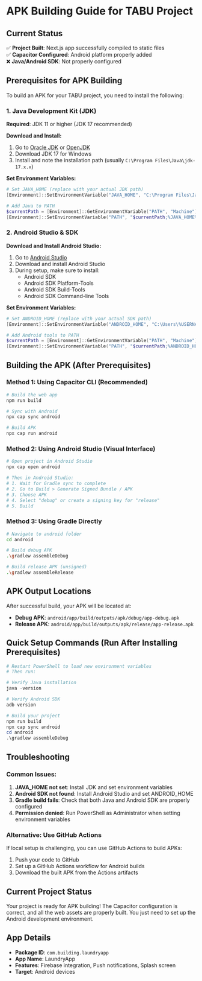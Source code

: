 # APK Building Guide for TABU Project

## Current Status
✅ **Project Built**: Next.js app successfully compiled to static files  
✅ **Capacitor Configured**: Android platform properly added  
❌ **Java/Android SDK**: Not properly configured  

## Prerequisites for APK Building

To build an APK for your TABU project, you need to install the following:

### 1. Java Development Kit (JDK)
**Required**: JDK 11 or higher (JDK 17 recommended)

**Download and Install:**
1. Go to [Oracle JDK](https://www.oracle.com/java/technologies/downloads/) or [OpenJDK](https://adoptium.net/)
2. Download JDK 17 for Windows
3. Install and note the installation path (usually `C:\Program Files\Java\jdk-17.x.x`)

**Set Environment Variables:**
```powershell
# Set JAVA_HOME (replace with your actual JDK path)
[Environment]::SetEnvironmentVariable("JAVA_HOME", "C:\Program Files\Java\jdk-17.0.10", "Machine")

# Add Java to PATH
$currentPath = [Environment]::GetEnvironmentVariable("PATH", "Machine")
[Environment]::SetEnvironmentVariable("PATH", "$currentPath;%JAVA_HOME%\bin", "Machine")
```

### 2. Android Studio & SDK
**Download and Install Android Studio:**
1. Go to [Android Studio](https://developer.android.com/studio)
2. Download and install Android Studio
3. During setup, make sure to install:
   - Android SDK
   - Android SDK Platform-Tools
   - Android SDK Build-Tools
   - Android SDK Command-line Tools

**Set Environment Variables:**
```powershell
# Set ANDROID_HOME (replace with your actual SDK path)
[Environment]::SetEnvironmentVariable("ANDROID_HOME", "C:\Users\%USERNAME%\AppData\Local\Android\Sdk", "Machine")

# Add Android tools to PATH
$currentPath = [Environment]::GetEnvironmentVariable("PATH", "Machine")
[Environment]::SetEnvironmentVariable("PATH", "$currentPath;%ANDROID_HOME%\platform-tools;%ANDROID_HOME%\tools;%ANDROID_HOME%\tools\bin", "Machine")
```

## Building the APK (After Prerequisites)

### Method 1: Using Capacitor CLI (Recommended)
```bash
# Build the web app
npm run build

# Sync with Android
npx cap sync android

# Build APK
npx cap run android
```

### Method 2: Using Android Studio (Visual Interface)
```bash
# Open project in Android Studio
npx cap open android

# Then in Android Studio:
# 1. Wait for Gradle sync to complete
# 2. Go to Build > Generate Signed Bundle / APK
# 3. Choose APK
# 4. Select "debug" or create a signing key for "release"
# 5. Build
```

### Method 3: Using Gradle Directly
```bash
# Navigate to android folder
cd android

# Build debug APK
.\gradlew assembleDebug

# Build release APK (unsigned)
.\gradlew assembleRelease
```

## APK Output Locations

After successful build, your APK will be located at:
- **Debug APK**: `android/app/build/outputs/apk/debug/app-debug.apk`
- **Release APK**: `android/app/build/outputs/apk/release/app-release.apk`

## Quick Setup Commands (Run After Installing Prerequisites)

```powershell
# Restart PowerShell to load new environment variables
# Then run:

# Verify Java installation
java -version

# Verify Android SDK
adb version

# Build your project
npm run build
npx cap sync android
cd android
.\gradlew assembleDebug
```

## Troubleshooting

### Common Issues:
1. **JAVA_HOME not set**: Install JDK and set environment variables
2. **Android SDK not found**: Install Android Studio and set ANDROID_HOME
3. **Gradle build fails**: Check that both Java and Android SDK are properly configured
4. **Permission denied**: Run PowerShell as Administrator when setting environment variables

### Alternative: Use GitHub Actions
If local setup is challenging, you can use GitHub Actions to build APKs:
1. Push your code to GitHub
2. Set up a GitHub Actions workflow for Android builds
3. Download the built APK from the Actions artifacts

## Current Project Status
Your project is ready for APK building! The Capacitor configuration is correct, and all the web assets are properly built. You just need to set up the Android development environment.

## App Details
- **Package ID**: `com.building.laundryapp`
- **App Name**: LaundryApp
- **Features**: Firebase integration, Push notifications, Splash screen
- **Target**: Android devices
